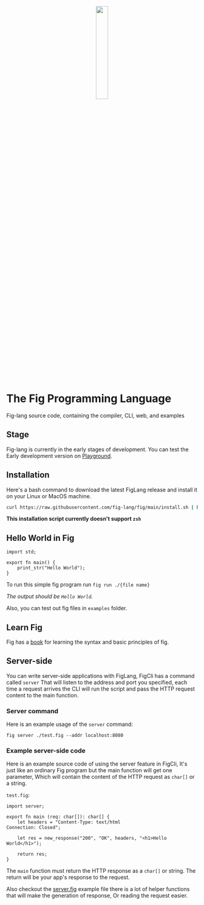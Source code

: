
<p align="center" width="100%">
  <img width="25%" src="https://github.com/fig-lang/fig/blob/main/logo/transparent-fig-white.png?raw=true"/>
</p>


# The Fig Programming Language
Fig-lang source code, containing the compiler, CLI, web, and examples

## Stage
Fig-lang is currently in the early stages of development. You can test the Early development version on [Playground](https://fig-lang.github.io/fig/).

## Installation
Here's a bash command to download the latest FigLang release and install it on your Linux or MacOS machine.

```bash
curl https://raw.githubusercontent.com/fig-lang/fig/main/install.sh | bash
```
**This installation script currently doesn't support `zsh`**

## Hello World in Fig
```
import std;

export fn main() {
    print_str("Hello World");
}
```

To run this simple fig program run `fig run ./{file name}`

*The output should be `Hello World`.*

Also, you can test out fig files in `examples` folder.

## Learn Fig
Fig has a [book](https://fig-lang.github.io/book/docs/Fig%20introduction) for learning the syntax and basic principles of fig.

## Server-side
You can write server-side applications with FigLang, FigCli has a command called `server` That will listen to the address and port you specified,
each time a request arrives the CLI will run the script and pass the HTTP request content to the main function.

### Server command
Here is an example usage of the `server` command:

`fig server ./test.fig --addr localhost:8080`

### Example server-side code
Here is an example source code of using the server feature in FigCli, It's just like an ordinary Fig program but the main function will get one parameter, Which will contain the content of the HTTP request as `char[]` or a string.

`test.fig`:

```
import server;

export fn main (req: char[]): char[] {
    let headers = "Content-Type: text/html
Connection: Closed";

    let res = new_response("200", "OK", headers, "<h1>Hello World</h1>");

    return res;
}
```

The `main` function must return the HTTP response as a `char[]` or string. The return will be your app's response to the request.

Also checkout the [server.fig](https://github.com/fig-lang/fig/blob/main/examples/server.fig) example file there is a lot of helper functions that will make the generation of response, Or reading the request easier.
